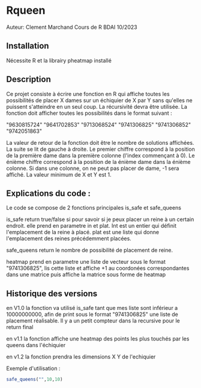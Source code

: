 # Rqueen
Auteur: Clement Marchand
Cours de R BDAI 10/2023
## Installation

Nécessite R et la librairy pheatmap installé

## Description

Ce projet consiste à écrire une fonction en R qui affiche toutes les possibilités de placer X dames sur un échiquier de X par Y sans qu'elles ne puissent s'atteindre en un seul coup. La récursivité devra être utilisée.
La fonction doit afficher toutes les possibilités dans le format suivant :

"9630815724"
"9641702853"
"9713068524"
"9741306825"
"9741306852"
"9742051863"

La valeur de retour de la fonction doit être le nombre de solutions affichées. La suite se lit de gauche à droite. Le premier chiffre correspond à la position de la première dame dans la première colonne (l'index commençant à 0). Le énième chiffre correspond à la position de la énième dame dans la énième colonne. Si dans une colonne, on ne peut pas placer de dame, -1 sera affiché. La valeur minimum de X et Y est 1.

## Explications du code :
Le code se compose de 2 fonctions principales is_safe et safe_queens

is_safe return true/false si pour savoir si je peux placer un reine à un certain endroit. elle prend en parametre in et plat. Int est un entier qui définit l'emplacement de la reine à placé. plat est une liste qui donne l'emplacement des reines précédemment placées.

safe_queens return le nombre de possibilité de placement de reine. 

heatmap prend en parametre une liste de vecteur sous le format "9741306825", lis cette liste et affiche +1 au coordonées correspondantes dans une matrice puis affiche la matrice sous forme de heatmap

## Historique des versions

en V1.0 la fonction va utilisé is_safe tant que mes liste sont inférieur a 10000000000, afin de print sous le format "9741306825" une liste de placement réalisable. Il y a un petit compteur dans la recursive pour le return final

en v1.1 la fonction affiche une heatmap des points les plus touchés par les queens dans l'échiquier

en v1.2 la fonction prendra les dimensions X Y de l'echiquier

Exemple d'utilisation :

```R
safe_queens("",10,10)
